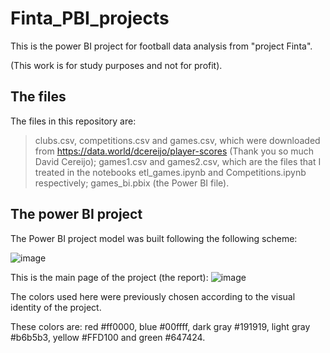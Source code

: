 # Finta_PBI_projects

This is the power BI project for football data analysis from "project Finta". 

(This work is for study purposes and not for profit).

## The files

The files in this repository are:
  >clubs.csv, competitions.csv and games.csv, which were downloaded from https://data.world/dcereijo/player-scores (Thank you so much David Cereijo);
  >games1.csv and games2.csv, which are the files that I treated in the notebooks etl_games.ipynb and Competitions.ipynb respectively;
  >games_bi.pbix (the Power BI file).

## The power BI project

The Power BI project model was built following the following scheme:

![image](https://user-images.githubusercontent.com/106821774/176201449-5116f55b-c022-4840-b526-ff6c151b86de.png)

This is the main page of the project (the report):
![image](https://user-images.githubusercontent.com/106821774/176199105-6eb398cf-6695-491b-922a-3bb7d073a9c6.png)

The colors used here were previously chosen according to the visual identity of the project. 

These colors are: red #ff0000, blue #00ffff, dark gray #191919, light gray  #b6b5b3, yellow #FFD100 and green #647424.

